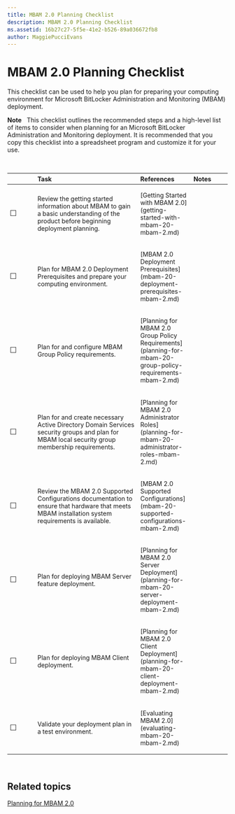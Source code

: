 ```yaml
---
title: MBAM 2.0 Planning Checklist
description: MBAM 2.0 Planning Checklist
ms.assetid: 16b27c27-5f5e-41e2-b526-89a036672fb8
author: MaggiePucciEvans
---
```


# MBAM 2.0 Planning Checklist


This checklist can be used to help you plan for preparing your computing environment for Microsoft BitLocker Administration and Monitoring (MBAM) deployment.

**Note**  
This checklist outlines the recommended steps and a high-level list of items to consider when planning for an Microsoft BitLocker Administration and Monitoring deployment. It is recommended that you copy this checklist into a spreadsheet program and customize it for your use.

 

<table>
<colgroup>
<col width="25%" />
<col width="25%" />
<col width="25%" />
<col width="25%" />
</colgroup>
<thead>
<tr class="header">
<th align="left"></th>
<th align="left">Task</th>
<th align="left">References</th>
<th align="left">Notes</th>
</tr>
</thead>
<tbody>
<tr class="odd">
<td align="left"><img src="images/checklistbox.gif" alt="Checklist box" /></td>
<td align="left"><p>Review the getting started information about MBAM to gain a basic understanding of the product before beginning deployment planning.</p></td>
<td align="left"><p>[Getting Started with MBAM 2.0](getting-started-with-mbam-20-mbam-2.md)</p></td>
<td align="left"><p></p></td>
</tr>
<tr class="even">
<td align="left"><img src="images/checklistbox.gif" alt="Checklist box" /></td>
<td align="left"><p>Plan for MBAM 2.0 Deployment Prerequisites and prepare your computing environment.</p></td>
<td align="left"><p>[MBAM 2.0 Deployment Prerequisites](mbam-20-deployment-prerequisites-mbam-2.md)</p></td>
<td align="left"><p></p></td>
</tr>
<tr class="odd">
<td align="left"><img src="images/checklistbox.gif" alt="Checklist box" /></td>
<td align="left"><p>Plan for and configure MBAM Group Policy requirements.</p></td>
<td align="left"><p>[Planning for MBAM 2.0 Group Policy Requirements](planning-for-mbam-20-group-policy-requirements-mbam-2.md)</p></td>
<td align="left"><p></p></td>
</tr>
<tr class="even">
<td align="left"><img src="images/checklistbox.gif" alt="Checklist box" /></td>
<td align="left"><p>Plan for and create necessary Active Directory Domain Services security groups and plan for MBAM local security group membership requirements.</p></td>
<td align="left"><p>[Planning for MBAM 2.0 Administrator Roles](planning-for-mbam-20-administrator-roles-mbam-2.md)</p></td>
<td align="left"><p></p></td>
</tr>
<tr class="odd">
<td align="left"><img src="images/checklistbox.gif" alt="Checklist box" /></td>
<td align="left"><p>Review the MBAM 2.0 Supported Configurations documentation to ensure that hardware that meets MBAM installation system requirements is available.</p></td>
<td align="left"><p>[MBAM 2.0 Supported Configurations](mbam-20-supported-configurations-mbam-2.md)</p></td>
<td align="left"><p></p></td>
</tr>
<tr class="even">
<td align="left"><img src="images/checklistbox.gif" alt="Checklist box" /></td>
<td align="left"><p>Plan for deploying MBAM Server feature deployment.</p></td>
<td align="left"><p>[Planning for MBAM 2.0 Server Deployment](planning-for-mbam-20-server-deployment-mbam-2.md)</p></td>
<td align="left"><p></p></td>
</tr>
<tr class="odd">
<td align="left"><img src="images/checklistbox.gif" alt="Checklist box" /></td>
<td align="left"><p>Plan for deploying MBAM Client deployment.</p></td>
<td align="left"><p>[Planning for MBAM 2.0 Client Deployment](planning-for-mbam-20-client-deployment-mbam-2.md)</p></td>
<td align="left"><p></p></td>
</tr>
<tr class="even">
<td align="left"><img src="images/checklistbox.gif" alt="Checklist box" /></td>
<td align="left"><p>Validate your deployment plan in a test environment.</p></td>
<td align="left"><p>[Evaluating MBAM 2.0](evaluating-mbam-20-mbam-2.md)</p></td>
<td align="left"><p></p></td>
</tr>
</tbody>
</table>

 

## Related topics


[Planning for MBAM 2.0](planning-for-mbam-20-mbam-2.md)

 

 





